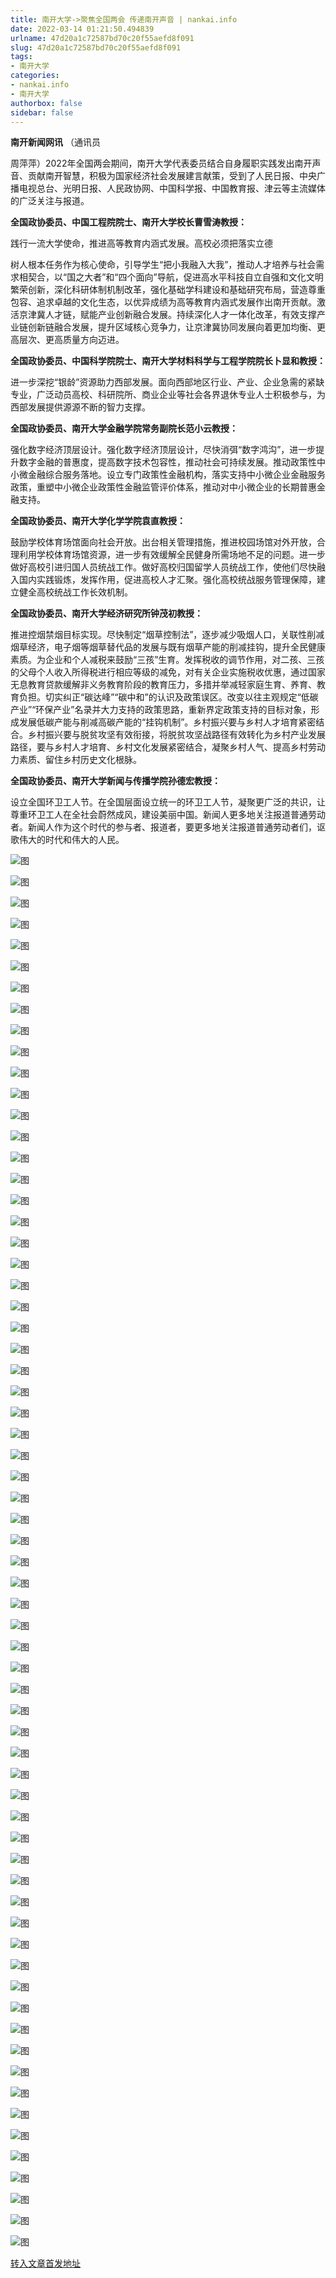 ```yaml
---
title: 南开大学->聚焦全国两会 传递南开声音 | nankai.info
date: 2022-03-14 01:21:50.494839
urlname: 47d20a1c72587bd70c20f55aefd8f091
slug: 47d20a1c72587bd70c20f55aefd8f091
tags: 
- 南开大学
categories:
- nankai.info
- 南开大学
authorbox: false
sidebar: false
---
```

**南开新闻网讯** （通讯员

周萍萍）2022年全国两会期间，南开大学代表委员结合自身履职实践发出南开声音、贡献南开智慧，积极为国家经济社会发展建言献策，受到了人民日报、中央广播电视总台、光明日报、人民政协网、中国科学报、中国教育报、津云等主流媒体的广泛关注与报道。

**全国政协委员、中国工程院院士、南开大学校长曹雪涛教授：**

践行一流大学使命，推进高等教育内涵式发展。高校必须把落实立德
<!--more-->
树人根本任务作为核心使命，引导学生“把小我融入大我”，推动人才培养与社会需求相契合，以“国之大者”和“四个面向”导航，促进高水平科技自立自强和文化文明繁荣创新，深化科研体制机制改革，强化基础学科建设和基础研究布局，营造尊重包容、追求卓越的文化生态，以优异成绩为高等教育内涵式发展作出南开贡献。激活京津冀人才链，赋能产业创新融合发展。持续深化人才一体化改革，有效支撑产业链创新链融合发展，提升区域核心竞争力，让京津冀协同发展向着更加均衡、更高层次、更高质量方向迈进。

**全国政协委员、中国科学院院士、南开大学材料科学与工程学院院长卜显和教授：**

进一步深挖“银龄”资源助力西部发展。面向西部地区行业、产业、企业急需的紧缺专业，广泛动员高校、科研院所、商业企业等社会各界退休专业人士积极参与，为西部发展提供源源不断的智力支撑。

**全国政协委员、南开大学金融学院常务副院长范小云教授：**

强化数字经济顶层设计。强化数字经济顶层设计，尽快消弭“数字鸿沟”，进一步提升数字金融的普惠度，提高数字技术包容性，推动社会可持续发展。推动政策性中小微金融综合服务落地。设立专门政策性金融机构，落实支持中小微企业金融服务政策，重塑中小微企业政策性金融监管评价体系，推动对中小微企业的长期普惠金融支持。

**全国政协委员、南开大学化学学院袁直教授：**

鼓励学校体育场馆面向社会开放。出台相关管理措施，推进校园场馆对外开放，合理利用学校体育场馆资源，进一步有效缓解全民健身所需场地不足的问题。进一步做好高校引进归国人员统战工作。做好高校归国留学人员统战工作，使他们尽快融入国内实践锻炼，发挥作用，促进高校人才汇聚。强化高校统战服务管理保障，建立健全高校统战工作长效机制。

**全国政协委员、南开大学经济研究所钟茂初教授：**

推进控烟禁烟目标实现。尽快制定“烟草控制法”，逐步减少吸烟人口，关联性削减烟草经济，电子烟等烟草替代品的发展与既有烟草产能的削减挂钩，提升全民健康素质。为企业和个人减税来鼓励“三孩”生育。发挥税收的调节作用，对二孩、三孩的父母个人收入所得税进行相应等级的减免，对有关企业实施税收优惠，通过国家无息教育贷款缓解非义务教育阶段的教育压力，多措并举减轻家庭生育、养育、教育负担。切实纠正“碳达峰”“碳中和”的认识及政策误区。改变以往主观规定“低碳产业”“环保产业”名录并大力支持的政策思路，重新界定政策支持的目标对象，形成发展低碳产能与削减高碳产能的“挂钩机制”。乡村振兴要与乡村人才培育紧密结合。乡村振兴要与脱贫攻坚有效衔接，将脱贫攻坚战路径有效转化为乡村产业发展路径，要与乡村人才培育、乡村文化发展紧密结合，凝聚乡村人气、提高乡村劳动力素质、留住乡村历史文化根脉。

**全国政协委员、南开大学新闻与传播学院孙德宏教授：**

设立全国环卫工人节。在全国层面设立统一的环卫工人节，凝聚更广泛的共识，让尊重环卫工人在全社会蔚然成风，建设美丽中国。新闻人更多地关注报道普通劳动者。新闻人作为这个时代的参与者、报道者，要更多地关注报道普通劳动者们，讴歌伟大的时代和伟大的人民。

![图](http://news.nankai.edu.cn/ywsd/system/2022/03/11/g)

![图](http://news.nankai.edu.cn/ywsd/system/2022/03/11/p)

![图](http://news.nankai.edu.cn/ywsd/system/2022/03/11/j)

![图](http://news.nankai.edu.cn/ywsd/system/2022/03/11/)

![图](http://news.nankai.edu.cn/ywsd/system/2022/03/11/3)

![图](http://news.nankai.edu.cn/ywsd/system/2022/03/11/c)

![图](http://news.nankai.edu.cn/ywsd/system/2022/03/11/9)

![图](http://news.nankai.edu.cn/ywsd/system/2022/03/11/e)

![图](http://news.nankai.edu.cn/ywsd/system/2022/03/11/c)

![图](http://news.nankai.edu.cn/ywsd/system/2022/03/11/5)

![图](http://news.nankai.edu.cn/ywsd/system/2022/03/11/d)

![图](http://news.nankai.edu.cn/ywsd/system/2022/03/11/a)

![图](http://news.nankai.edu.cn/ywsd/system/2022/03/11/_)

![图](http://news.nankai.edu.cn/ywsd/system/2022/03/11/4)

![图](http://news.nankai.edu.cn/ywsd/system/2022/03/11/4)

![图](http://news.nankai.edu.cn/ywsd/system/2022/03/11/0)

![图](http://news.nankai.edu.cn/ywsd/system/2022/03/11/5)

![图](http://news.nankai.edu.cn/ywsd/system/2022/03/11/4)

![图](http://news.nankai.edu.cn/ywsd/system/2022/03/11/0)

![图](http://news.nankai.edu.cn/ywsd/system/2022/03/11/0)

![图](http://news.nankai.edu.cn/ywsd/system/2022/03/11/0)

![图](http://news.nankai.edu.cn/ywsd/system/2022/03/11/3)

![图](http://news.nankai.edu.cn/ywsd/system/2022/03/11/0)

![图](http://news.nankai.edu.cn/ywsd/system/2022/03/11/0)

![图](http://news.nankai.edu.cn/)

![图](http://news.nankai.edu.cn/ywsd/system/2022/03/11/0)

![图](http://news.nankai.edu.cn/ywsd/system/2022/03/11/5)

![图](http://news.nankai.edu.cn/ywsd/system/2022/03/11/4)

![图](http://news.nankai.edu.cn/)

![图](http://news.nankai.edu.cn/ywsd/system/2022/03/11/0)

![图](http://news.nankai.edu.cn/ywsd/system/2022/03/11/0)

![图](http://news.nankai.edu.cn/ywsd/system/2022/03/11/0)

![图](http://news.nankai.edu.cn/)

![图](http://news.nankai.edu.cn/ywsd/system/2022/03/11/3)

![图](http://news.nankai.edu.cn/ywsd/system/2022/03/11/0)

![图](http://news.nankai.edu.cn/ywsd/system/2022/03/11/0)

![图](http://news.nankai.edu.cn/)

![图](http://news.nankai.edu.cn/ywsd/system/2022/03/11/c)

![图](http://news.nankai.edu.cn/ywsd/system/2022/03/11/i)

![图](http://news.nankai.edu.cn/ywsd/system/2022/03/11/p)

![图](http://news.nankai.edu.cn/)

![图](http://news.nankai.edu.cn/ywsd/system/2022/03/11/n)

![图](http://news.nankai.edu.cn/ywsd/system/2022/03/11/c)

![图](http://news.nankai.edu.cn/ywsd/system/2022/03/11/)

![图](http://news.nankai.edu.cn/ywsd/system/2022/03/11/u)

![图](http://news.nankai.edu.cn/ywsd/system/2022/03/11/d)

![图](http://news.nankai.edu.cn/ywsd/system/2022/03/11/e)

![图](http://news.nankai.edu.cn/ywsd/system/2022/03/11/)

![图](http://news.nankai.edu.cn/ywsd/system/2022/03/11/i)

![图](http://news.nankai.edu.cn/ywsd/system/2022/03/11/a)

![图](http://news.nankai.edu.cn/ywsd/system/2022/03/11/k)

![图](http://news.nankai.edu.cn/ywsd/system/2022/03/11/n)

![图](http://news.nankai.edu.cn/ywsd/system/2022/03/11/a)

![图](http://news.nankai.edu.cn/ywsd/system/2022/03/11/n)

![图](http://news.nankai.edu.cn/ywsd/system/2022/03/11/)

![图](http://news.nankai.edu.cn/ywsd/system/2022/03/11/s)

![图](http://news.nankai.edu.cn/ywsd/system/2022/03/11/w)

![图](http://news.nankai.edu.cn/ywsd/system/2022/03/11/e)

![图](http://news.nankai.edu.cn/ywsd/system/2022/03/11/n)

![图](http://news.nankai.edu.cn/)

![图](http://news.nankai.edu.cn/)

![图](http://news.nankai.edu.cn/ywsd/system/2022/03/11/:)

![图](http://news.nankai.edu.cn/ywsd/system/2022/03/11/p)

![图](http://news.nankai.edu.cn/ywsd/system/2022/03/11/t)

![图](http://news.nankai.edu.cn/ywsd/system/2022/03/11/t)

![图](http://news.nankai.edu.cn/ywsd/system/2022/03/11/h)

[转入文章首发地址](http://news.nankai.edu.cn/ywsd/system/2022/03/11/030050564.shtml)
